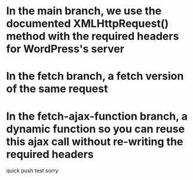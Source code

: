 # In the main branch, we use the documented XMLHttpRequest() method with the required headers for WordPress's server

# In the fetch branch, a fetch version of the same request

# In the fetch-ajax-function branch, a dynamic function so you can reuse this ajax call without re-writing the required headers

quick push test sorry